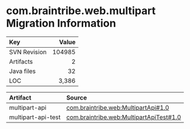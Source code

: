 # com.braintribe.web.multipart Migration Information

| Key | Value |
| :------------- | ----: |
| SVN Revision   | 104985  | 
| Artifacts   | 2  | 
| Java files | 32 | 
| LOC | 3,386 | 



| Artifact      | Source | 
| :------------- | :----- |
| multipart-api | [com.braintribe.web:MultipartApi#1.0](https://svn.braintribe.com/repo/master/Development/artifacts/com/braintribe/web/MultipartApi/1.0) |
| multipart-api-test | [com.braintribe.web:MultipartApiTest#1.0](https://svn.braintribe.com/repo/master/Development/artifacts/com/braintribe/web/MultipartApiTest/1.0) |
